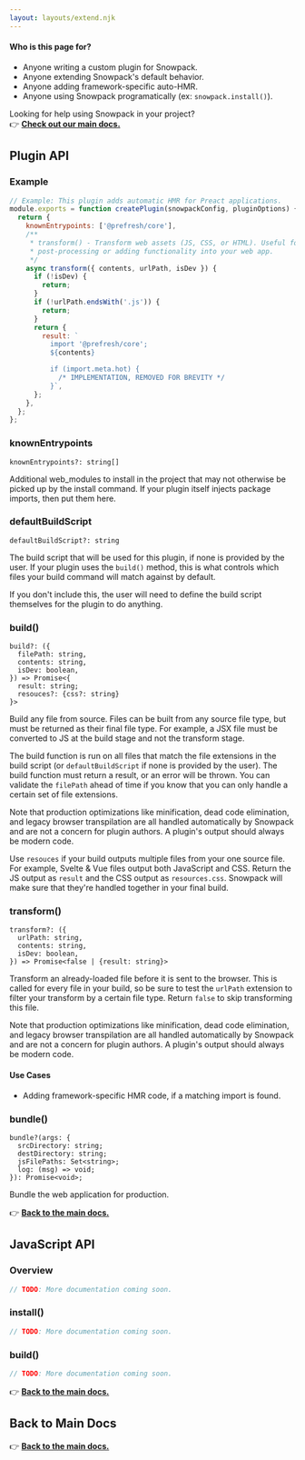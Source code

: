 ```yaml
---
layout: layouts/extend.njk
---
```



#### Who is this page for?

- Anyone writing a custom plugin for Snowpack.
- Anyone extending Snowpack's default behavior.
- Anyone adding framework-specific auto-HMR.
- Anyone using Snowpack programatically (ex: `snowpack.install()`).

Looking for help using Snowpack in your project?  
👉 **[Check out our main docs.](/)**

## Plugin API

### Example

```js
// Example: This plugin adds automatic HMR for Preact applications.
module.exports = function createPlugin(snowpackConfig, pluginOptions) {
  return {
    knownEntrypoints: ['@prefresh/core'],
    /**
     * transform() - Transform web assets (JS, CSS, or HTML). Useful for 
     * post-processing or adding functionality into your web app.
     */
    async transform({ contents, urlPath, isDev }) {
      if (!isDev) {
        return;
      }
      if (!urlPath.endsWith('.js')) {
        return;
      }
      return {
        result: `
          import '@prefresh/core';
          ${contents}

          if (import.meta.hot) {
            /* IMPLEMENTATION, REMOVED FOR BREVITY */
          }`,
      };
    },
  };
};
```

### knownEntrypoints

```
knownEntrypoints?: string[]
```

Additional web_modules to install in the project that may not otherwise be picked up by the install command. If your plugin itself injects package imports, then put them here.

### defaultBuildScript

```
defaultBuildScript?: string
```

The build script that will be used for this plugin, if none is provided by the user. If your plugin uses the `build()` method, this is what controls which files your build command will match against by default.

If you don't include this, the user will need to define the build script themselves for the plugin to do anything.


### build()

```
build?: ({
  filePath: string,
  contents: string,
  isDev: boolean,
}) => Promise<{
  result: string; 
  resouces?: {css?: string}
}>
```


Build any file from source. Files can be built from any source file type, but must be returned as their final file type. For example, a JSX file must be converted to JS at the build stage and not the transform stage.

The build function is run on all files that match the file extensions in the build script (or `defaultBuildScript` if none is provided by the user). The build function must return a result, or an error will be thrown. You can validate the `filePath` ahead of time if you know that you can only handle a certain set of file extensions.

Note that production optimizations like minification, dead code elimination, and legacy browser transpilation are all handled automatically by Snowpack and are not a concern for plugin authors. A plugin's output should always be modern code. 

Use `resouces` if your build outputs multiple files from your one source file. For example, Svelte & Vue files output both JavaScript and CSS. Return the JS output as `result` and the CSS output as `resources.css`. Snowpack will make sure that they're handled together in your final build.  

### transform()

```
transform?: ({
  urlPath: string,
  contents: string,
  isDev: boolean,
}) => Promise<false | {result: string}>
```

Transform an already-loaded file before it is sent to the browser. This is called for every file in your build, so be sure to test the `urlPath` extension to filter your transform by a certain file type. Return `false` to skip transforming this file.

Note that production optimizations like minification, dead code elimination, and legacy browser transpilation are all handled automatically by Snowpack and are not a concern for plugin authors. A plugin's output should always be modern code. 

#### Use Cases

- Adding framework-specific HMR code, if a matching import is found. 


### bundle()

```  
bundle?(args: {
  srcDirectory: string;
  destDirectory: string;
  jsFilePaths: Set<string>;
  log: (msg) => void;
}): Promise<void>;
```

Bundle the web application for production.


👉 **[Back to the main docs.](/)**


## JavaScript API

### Overview

```js
// TODO: More documentation coming soon.
```

### install()
```js
// TODO: More documentation coming soon.
```

### build()
```js
// TODO: More documentation coming soon.
```


👉 **[Back to the main docs.](/)**

## Back to Main Docs

👉 **[Back to the main docs.](/)**
